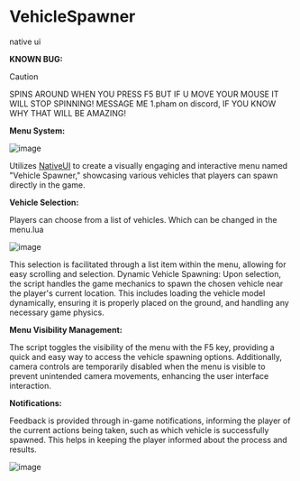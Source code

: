 # VehicleSpawner
native ui 

**KNOWN BUG:**
> [!CAUTION]
> SPINS AROUND WHEN YOU PRESS F5 BUT IF U MOVE YOUR MOUSE IT WILL STOP SPINNING! MESSAGE ME 1.pham on discord, IF YOU KNOW WHY THAT WILL BE AMAZING!

**Menu System:**

![image](https://github.com/PHM4/VehicleSpawner-Fivem/assets/106679910/dcb58b2e-3786-49ef-8aa9-f349b5ec4b09)

Utilizes [NativeUI](https://github.com/Guad/NativeUI/releases) to create a visually engaging and interactive menu named "Vehicle Spawner," showcasing various vehicles that players can spawn directly in the game.

**Vehicle Selection:**

Players can choose from a list of vehicles. Which can be changed in the menu.lua

![image](https://github.com/PHM4/VehicleSpawner-Fivem/assets/106679910/164070d3-b197-42fa-8ef7-0779e3ba603a)

This selection is facilitated through a list item within the menu, allowing for easy scrolling and selection.
Dynamic Vehicle Spawning: Upon selection, the script handles the game mechanics to spawn the chosen vehicle near the player's current location. This includes loading the vehicle model dynamically, ensuring it is properly placed on the ground, and handling any necessary game physics.

**Menu Visibility Management:** 

The script toggles the visibility of the menu with the F5 key, providing a quick and easy way to access the vehicle spawning options. Additionally, camera controls are temporarily disabled when the menu is visible to prevent unintended camera movements, enhancing the user interface interaction.

**Notifications:**

Feedback is provided through in-game notifications, informing the player of the current actions being taken, such as which vehicle is successfully spawned. This helps in keeping the player informed about the process and results.

![image](https://github.com/PHM4/VehicleSpawner-Fivem/assets/106679910/728fb0d1-c23e-4366-82ea-432608fc461b)
